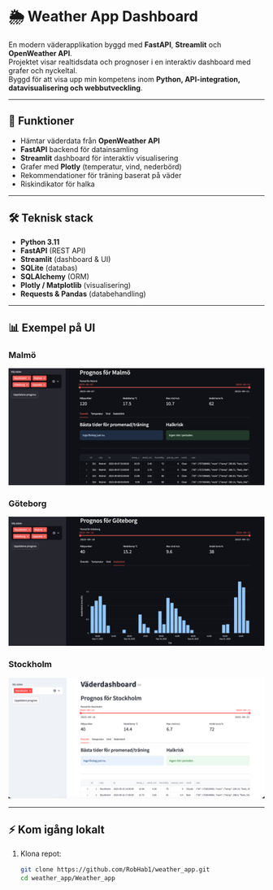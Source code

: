 # 🌦️ Weather App Dashboard

En modern väderapplikation byggd med **FastAPI**, **Streamlit** och **OpenWeather API**.  
Projektet visar realtidsdata och prognoser i en interaktiv dashboard med grafer och nyckeltal.  
Byggd för att visa upp min kompetens inom **Python, API-integration, datavisualisering och webbutveckling**.  

---

## 🚀 Funktioner
- Hämtar väderdata från **OpenWeather API**
- **FastAPI** backend för datainsamling
- **Streamlit** dashboard för interaktiv visualisering
- Grafer med **Plotly** (temperatur, vind, nederbörd)
- Rekommendationer för träning baserat på väder
- Riskindikator för halka

---

## 🛠️ Teknisk stack
- **Python 3.11**
- **FastAPI** (REST API)
- **Streamlit** (dashboard & UI)
- **SQLite** (databas)
- **SQLAlchemy** (ORM)
- **Plotly / Matplotlib** (visualisering)
- **Requests & Pandas** (databehandling)

---

## 📊 Exempel på UI

### Malmö
![Malmö dashboard](docs/malmo.png)

### Göteborg
![Göteborg dashboard](docs/goteborg.png)

### Stockholm
![Stockholm dashboard](docs/stockholm.png)


---

## ⚡ Kom igång lokalt

1. Klona repot:
   ```bash
   git clone https://github.com/RobHab1/weather_app.git
   cd weather_app/Weather_app
